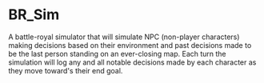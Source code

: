 # BR_Sim

A battle-royal simulator that will simulate NPC (non-player characters) making decisions based on their environment and past decisions made to be the last person standing on an ever-closing map. Each turn the simulation will log any and all notable decisions made by each character as they move toward's their end goal.
